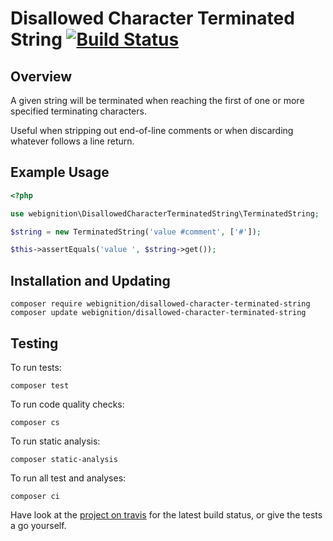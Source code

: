 Disallowed Character Terminated String [![Build Status](https://secure.travis-ci.org/webignition/disallowed-character-terminated-string.png?branch=master)](http://travis-ci.org/webignition/disallowed-character-terminated-string)
====================================

Overview
---------

A given string will be terminated when reaching the first of one or more specified
terminating characters.

Useful when stripping out end-of-line comments or when discarding whatever follows
a line return.

Example Usage
---------------

```php
<?php

use webignition\DisallowedCharacterTerminatedString\TerminatedString;

$string = new TerminatedString('value #comment', ['#']);

$this->assertEquals('value ', $string->get());
```

Installation and Updating
-------------------------

```
composer require webignition/disallowed-character-terminated-string
composer update webignition/disallowed-character-terminated-string
```

Testing
-------

To run tests:

`composer test`

To run code quality checks:

`composer cs`

To run static analysis:

`composer static-analysis`

To run all test and analyses:

`composer ci`

Have look at the [project on travis][4] for the latest build status, or give the tests
a go yourself.

[4]: http://travis-ci.org/webignition/disallowed-character-terminated-string/builds